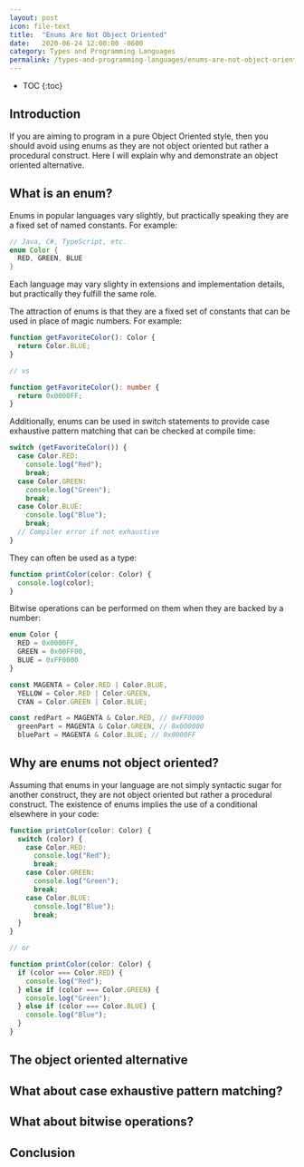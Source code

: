 ```yaml
---
layout: post
icon: file-text
title:  "Enums Are Not Object Oriented"
date:   2020-06-24 12:00:00 -0600
category: Types and Programming Languages
permalink: /types-and-programming-languages/enums-are-not-object-oriented
---
```


* TOC
{:toc}

## Introduction

If you are aiming to program in a pure Object Oriented style, then you should
avoid using enums as they are not object oriented but rather a procedural
construct. Here I will explain why and demonstrate an object oriented alternative.

## What is an enum?

Enums in popular languages vary slightly, but practically speaking they are
a fixed set of named constants. For example:

```java
// Java, C#, TypeScript, etc.
enum Color {
  RED, GREEN, BLUE
}
```

Each language may vary slighty in extensions and implementation details, but
practically they fulfill the same role.

The attraction of enums is that they are a fixed set of constants that can be
used in place of magic numbers. For example:

```typescript
function getFavoriteColor(): Color {
  return Color.BLUE;
}

// vs

function getFavoriteColor(): number {
  return 0x0000FF;
}
```

Additionally, enums can be used in switch statements to provide case exhaustive
pattern matching that can be checked at compile time:

```typescript
switch (getFavoriteColor()) {
  case Color.RED:
    console.log("Red");
    break;
  case Color.GREEN:
    console.log("Green");
    break;
  case Color.BLUE:
    console.log("Blue");
    break;
  // Compiler error if not exhaustive
}
```

They can often be used as a type:

```typescript
function printColor(color: Color) {
  console.log(color);
}
```

Bitwise operations can be performed on them when they are backed by a number:

```typescript
enum Color {
  RED = 0x0000FF,
  GREEN = 0x00FF00,
  BLUE = 0xFF0000
}

const MAGENTA = Color.RED | Color.BLUE,
  YELLOW = Color.RED | Color.GREEN,
  CYAN = Color.GREEN | Color.BLUE;

const redPart = MAGENTA & Color.RED, // 0xFF0000
  greenPart = MAGENTA & Color.GREEN, // 0x000000
  bluePart = MAGENTA & Color.BLUE; // 0x0000FF
```

## Why are enums not object oriented?

Assuming that enums in your language are not simply syntactic sugar for another
construct, they are not object oriented but rather a procedural construct. The
existence of enums implies the use of a conditional elsewhere in your code:

```typescript
function printColor(color: Color) {
  switch (color) {
    case Color.RED:
      console.log("Red");
      break;
    case Color.GREEN:
      console.log("Green");
      break;
    case Color.BLUE:
      console.log("Blue");
      break;
  }
}

// or

function printColor(color: Color) {
  if (color === Color.RED) {
    console.log("Red");
  } else if (color === Color.GREEN) {
    console.log("Green");
  } else if (color === Color.BLUE) {
    console.log("Blue");
  }
}
```

## The object oriented alternative

## What about case exhaustive pattern matching?

## What about bitwise operations?

## Conclusion

<!--

## Notes

* <https://stackoverflow.com/questions/34113758/enums-vs-subclasses-which-is-object-oriented-design>
* <https://softwareengineering.stackexchange.com/questions/211811/in-what-situations-does-it-make-sense-to-use-an-enumeration-when-writing-object>
* <https://learn.microsoft.com/en-us/dotnet/architecture/microservices/microservice-ddd-cqrs-patterns/enumeration-classes-over-enum-types>

-->